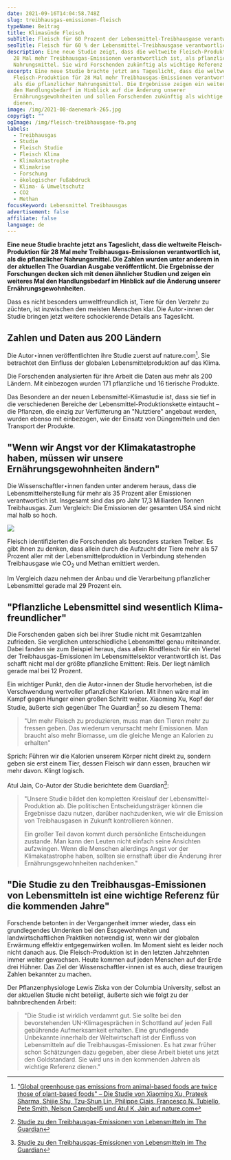 ```yaml
---
date: 2021-09-16T14:04:58.748Z
slug: treibhausgas-emissionen-fleisch
typeName: Beitrag
title: Klimasünde Fleisch
subTitle: Fleisch für 60 Prozent der Lebensmittel-Treibhausgase verantwortlich
seoTitle: Fleisch für 60 % der Lebensmittel-Treibhausgase verantwortlich
description: Eine neue Studie zeigt, dass die weltweite Fleisch-Produktion für
  28 Mal mehr Treibhausgas-Emissionen verantwortlich ist, als pflanzlicher
  Nahrungsmittel. Sie wird Forschenden zukünftig als wichtige Referenz dienen.
excerpt: Eine neue Studie brachte jetzt ans Tageslicht, dass die weltweite
  Fleisch-Produktion für 28 Mal mehr Treibhausgas-Emissionen verantwortlich ist,
  als die pflanzlicher Nahrungsmittel. Die Ergebnisse zeigen ein weiteres Mal
  den Handlungsbedarf im Hinblick auf die Änderung unserer
  Ernährungsgewohnheiten und sollen Forschenden zukünftig als wichtige Referenz
  dienen.
image: /img/2021-08-daenemark-265.jpg
copyrigt: ""
ogImage: /img/fleisch-treibhausgase-fb.png
labels:
  - Treibhausgas
  - Studie
  - Fleisch Studie
  - Fleisch Klima
  - Klimakatastrophe
  - Klimakrise
  - Forschung
  - ökologischer Fußabdruck
  - Klima- & Umweltschutz
  - CO2
  - Methan
focusKeyword: Lebensmittel Treibhausgas
advertisement: false
affiliate: false
language: de
---
```

**Eine neue Studie brachte jetzt ans Tageslicht, dass die weltweite Fleisch-Produktion für 28 Mal mehr Treibhausgas-Emissionen verantwortlich ist, als die pflanzlicher Nahrungsmittel. Die Zahlen wurden unter anderem in der aktuellen The Guardian Ausgabe veröffentlicht. Die Ergebnisse der Forschungen decken sich mit denen ähnlicher Studien und zeigen ein weiteres Mal den Handlungsbedarf im Hinblick auf die Änderung unserer Ernährungsgewohnheiten.**

Dass es nicht besonders umweltfreundlich ist, Tiere für den Verzehr zu züchten, ist inzwischen den meisten Menschen klar. Die Autor⋆innen der Studie bringen jetzt weitere schockierende Details ans Tageslicht.

## Zahlen und Daten aus 200 Ländern

Die Autor⋆innen veröffentlichten ihre Studie zuerst auf nature.com[^2]. Sie betrachtet den Einfluss der globalen Lebensmittelproduktion auf das Klima.

Die Forschenden analysierten für ihre Arbeit die Daten aus mehr als 200 Ländern. Mit einbezogen wurden 171 pflanzliche und 16 tierische Produkte.

Das Besondere an der neuen Lebensmittel-Klimastudie ist, dass sie tief in die verschiedenen Bereiche der Lebensmittel-Produktionskette eintaucht – die Pflanzen, die einzig zur Verfütterung an "Nutztiere" angebaut werden, wurden ebenso mit einbezogen, wie der Einsatz von Düngemitteln und den Transport der Produkte.

## "Wenn wir Angst vor der Klimakatastrophe haben, müssen wir unsere Ernährungsgewohnheiten ändern"

Die Wissenschaftler⋆innen fanden unter anderem heraus, dass die Lebensmittelherstellung für mehr als 35 Prozent aller Emissionen verantwortlich ist. Insgesamt sind das pro Jahr 17,3 Milliarden Tonnen Treibhausgas. Zum Vergleich: Die Emissionen der gesamten USA sind nicht mal halb so hoch.

![](/img/2021-08-daenemark-243.jpg)

Fleisch identifizierten die Forschenden als besonders starken Treiber. Es gibt ihnen zu denken, dass allein durch die Aufzucht der Tiere mehr als 57 Prozent aller mit der Lebensmittelproduktion in Verbindung stehenden Treibhausgase wie CO<sub>2</sub> und Methan emittiert werden.

Im Vergleich dazu nehmen der Anbau und die Verarbeitung pflanzlicher Lebensmittel gerade mal 29 Prozent ein.

## "Pflanzliche Lebensmittel sind wesentlich Klima-freundlicher"

Die Forschenden gaben sich bei ihrer Studie nicht mit Gesamtzahlen zufrieden. Sie verglichen unterschiedliche Lebensmittel genau miteinander. Dabei fanden sie zum Beispiel heraus, dass allein Rindfleisch für ein Viertel der Treibhausgas-Emissionen im Lebensmittelsektor verantwortlich ist. Das schafft nicht mal der größte pflanzliche Emittent: Reis. Der liegt nämlich gerade mal bei 12 Prozent.

Ein wichtiger Punkt, den die Autor⋆innen der Studie hervorheben, ist die Verschwendung wertvoller pflanzlicher Kalorien. Mit ihnen wäre mal im Kampf gegen Hunger einen großen Schritt weiter. Xiaoming Xu, Kopf der Studie, äußerte sich gegenüber The Guardian[^1] so zu diesem Thema:

> "Um mehr Fleisch zu produzieren, muss man den Tieren mehr zu fressen geben. Das wiederum verursacht mehr Emissionen. Man braucht also mehr Biomasse, um die gleiche Menge an Kalorien zu erhalten"

Sprich: Führen wir die Kalorien unserem Körper nicht direkt zu, sondern geben sie erst einem Tier, dessen Fleisch wir dann essen, brauchen wir mehr davon. Klingt logisch.

Atul Jain, Co-Autor der Studie berichtete dem Guardian[^1]:

> "Unsere Studie bildet den kompletten Kreislauf der Lebensmittel-Produktion ab. Die politischen Entscheidungsträger können die Ergebnisse dazu nutzen, darüber nachzudenken, wie wir die Emission von Treibhausgasen in Zukunft kontrollieren können.
>
> Ein großer Teil davon kommt durch persönliche Entscheidungen zustande. Man kann den Leuten nicht einfach seine Ansichten aufzwingen. Wenn die Menschen allerdings Angst vor der Klimakatastrophe haben, sollten sie ernsthaft über die Änderung ihrer Ernährungsgewohnheiten nachdenken."

## "Die Studie zu den Treibhausgas-Emissionen von Lebensmitteln ist eine wichtige Referenz für die kommenden Jahre"

Forschende betonten in der Vergangenheit immer wieder, dass ein grundlegendes Umdenken bei den Essgewohnheiten und landwirtschaftlichen Praktiken notwendig ist, wenn wir der globalen Erwärmung effektiv entgegenwirken wollen. Im Moment sieht es leider noch nicht danach aus. Die Fleisch-Produktion ist in den letzten Jahrzehnten immer weiter gewachsen. Heute kommen auf jeden Menschen auf der Erde drei Hühner. Das Ziel der Wissenschaftler⋆innen ist es auch, diese traurigen Zahlen bekannter zu machen.

Der Pflanzenphysiologe Lewis Ziska von der Columbia University, selbst an der aktuellen Studie nicht beteiligt, äußerte sich wie folgt zu der bahnbrechenden Arbeit:

> "Die Studie ist wirklich verdammt gut. Sie sollte bei den bevorstehenden UN-Klimagesprächen in Schottland auf jeden Fall gebührende Aufmerksamkeit erhalten. Eine grundlegende Unbekannte innerhalb der Weltwirtschaft ist der Einfluss von Lebensmitteln auf die Treibhausgas-Emissionen. Es hat zwar früher schon Schätzungen dazu gegeben, aber diese Arbeit bietet uns jetzt den Goldstandard. Sie wird uns in den kommenden Jahren als wichtige Referenz dienen."

[^1]: [Studie zu den Treibhausgas-Emissionen von Lebensmitteln im The Guardian](https://www.theguardian.com/environment/2021/sep/13/meat-greenhouses-gases-food-production-study)

[^2]: ["Global greenhouse gas emissions from animal-based foods are twice those of plant-based foods" – Die Studie von Xiaoming Xu, Prateek Sharma, Shijie Shu, Tzu-Shun Lin, Philippe Ciais, Francesco N. Tubiello, Pete Smith, Nelson Campbell5 und Atul K. Jain auf nature.com](https://www.nature.com/articles/s43016-021-00358-x.epdf)